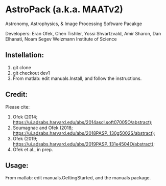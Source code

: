 # AstroPack (a.k.a. MAATv2)
Astronomy, Astrophysics, &amp; Image Processing Software Pacakge

Developers: Eran Ofek, Chen Tishler, Yossi Shvartzvald, Amir Sharon, Dan Elhanati, Noam Segev
Weizmann Institute of Science

## Instellation:
1. git clone <this package>
2. git checkout dev1
3. From matlab: edit manuals.Install, and follow the instructions.
  
## Credit:
Please cite:
1. Ofek (2014; https://ui.adsabs.harvard.edu/abs/2014ascl.soft07005O/abstract);
2. Soumagnac and Ofek (2018; https://ui.adsabs.harvard.edu/abs/2018PASP..130g5002S/abstract);
3. Ofek (2019; https://ui.adsabs.harvard.edu/abs/2019PASP..131e4504O/abstract);
4. Ofek et al., in prep.

## Usage:
From matlab: edit manuals.GettingStarted, and the manuals package.
  
